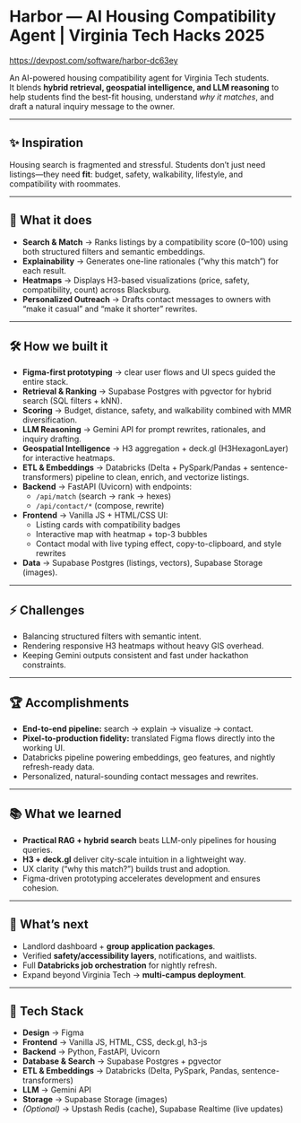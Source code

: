 # Harbor — AI Housing Compatibility Agent | Virginia Tech Hacks 2025
https://devpost.com/software/harbor-dc63ey

An AI-powered housing compatibility agent for Virginia Tech students.  
It blends **hybrid retrieval, geospatial intelligence, and LLM reasoning** to help students find the best-fit housing, understand *why it matches*, and draft a natural inquiry message to the owner.

---

## ✨ Inspiration
Housing search is fragmented and stressful. Students don’t just need listings—they need **fit**: budget, safety, walkability, lifestyle, and compatibility with roommates.  

---

## 🚀 What it does
- **Search & Match** → Ranks listings by a compatibility score (0–100) using both structured filters and semantic embeddings.  
- **Explainability** → Generates one-line rationales (“why this match”) for each result.  
- **Heatmaps** → Displays H3-based visualizations (price, safety, compatibility, count) across Blacksburg.  
- **Personalized Outreach** → Drafts contact messages to owners with “make it casual” and “make it shorter” rewrites.  

---

## 🛠 How we built it
- **Figma-first prototyping** → clear user flows and UI specs guided the entire stack.  
- **Retrieval & Ranking** → Supabase Postgres with pgvector for hybrid search (SQL filters + kNN).  
- **Scoring** → Budget, distance, safety, and walkability combined with MMR diversification.  
- **LLM Reasoning** → Gemini API for prompt rewrites, rationales, and inquiry drafting.  
- **Geospatial Intelligence** → H3 aggregation + deck.gl (H3HexagonLayer) for interactive heatmaps.  
- **ETL & Embeddings** → Databricks (Delta + PySpark/Pandas + sentence-transformers) pipeline to clean, enrich, and vectorize listings.  
- **Backend** → FastAPI (Uvicorn) with endpoints:  
  - `/api/match` (search → rank → hexes)  
  - `/api/contact/*` (compose, rewrite)  
- **Frontend** → Vanilla JS + HTML/CSS UI:  
  - Listing cards with compatibility badges  
  - Interactive map with heatmap + top-3 bubbles  
  - Contact modal with live typing effect, copy-to-clipboard, and style rewrites  
- **Data** → Supabase Postgres (listings, vectors), Supabase Storage (images).  

---

## ⚡ Challenges
- Balancing structured filters with semantic intent.  
- Rendering responsive H3 heatmaps without heavy GIS overhead.  
- Keeping Gemini outputs consistent and fast under hackathon constraints.  

---

## 🏆 Accomplishments
- **End-to-end pipeline:** search → explain → visualize → contact.  
- **Pixel-to-production fidelity:** translated Figma flows directly into the working UI.  
- Databricks pipeline powering embeddings, geo features, and nightly refresh-ready data.  
- Personalized, natural-sounding contact messages and rewrites.  

---

## 📚 What we learned
- **Practical RAG + hybrid search** beats LLM-only pipelines for housing queries.  
- **H3 + deck.gl** deliver city-scale intuition in a lightweight way.  
- UX clarity (“why this match?”) builds trust and adoption.  
- Figma-driven prototyping accelerates development and ensures cohesion.  

---

## 🔮 What’s next
- Landlord dashboard + **group application packages**.  
- Verified **safety/accessibility layers**, notifications, and waitlists.  
- Full **Databricks job orchestration** for nightly refresh.  
- Expand beyond Virginia Tech → **multi-campus deployment**.  

---

## 🧰 Tech Stack
- **Design** → Figma  
- **Frontend** → Vanilla JS, HTML, CSS, deck.gl, h3-js  
- **Backend** → Python, FastAPI, Uvicorn  
- **Database & Search** → Supabase Postgres + pgvector  
- **ETL & Embeddings** → Databricks (Delta, PySpark, Pandas, sentence-transformers)  
- **LLM** → Gemini API  
- **Storage** → Supabase Storage (images)  
- *(Optional)* → Upstash Redis (cache), Supabase Realtime (live updates)  

